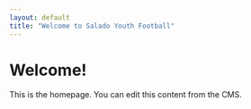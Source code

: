 ```yaml
---
layout: default
title: "Welcome to Salado Youth Football"
---
```


# Welcome!

This is the homepage. You can edit this content from the CMS.


